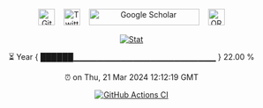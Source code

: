 
<p align="center">
  <a
    href="https://github.com/chunjie-sam-liu"
    style="text-decoration: none;"
    >
    <img
      src="https://img.shields.io/github/followers/chunjie-sam-liu.svg?label=GitHub&style=social" alt="GitHub"
      height="30"
      style="border: none;"
      >
  </a>
  &nbsp;&nbsp;
  <a
    href="https://twitter.com/chunjie_sam_liu"
    style="text-decoration: none;"
    >
    <img
      src="https://img.shields.io/twitter/follow/chunjie_sam_liu?label=Twitter&style=social" alt="Twitter"
      height="30"
      style="border: none;"
      >
  </a>
  &nbsp;&nbsp;
  <a
    href="https://scholar.google.com/citations?user=IBIJfSwAAAAJ&hl=en"
    style="text-decoration: none;"
    >
    <img
      src="https://scholar.google.com/intl/en/scholar/images/1x/scholar_logo_64dp.png"
      alt="Google Scholar"
      width="200"
      height="30"
      style="border: none;"
    >
  </a>
  &nbsp;&nbsp;
  <a
      class="underline"
      href="https://orcid.org/0000-0002-3008-3375"
      target="orcid.widget"
      rel="me noopener noreferrer"
      style="vertical-align: top; text-decoration: none;"
      >
    <img
      src="https://orcid.org/sites/default/files/images/orcid_16x16.png"
      alt="ORCID iD icon"
      height="30"
      style="border: none;"
    />
  </a>
</p>

<p align="center">
  <a href="https://github.com/chunjie-sam-liu">
    <img
      src="https://github-readme-stats.vercel.app/api?username=chunjie-sam-liu&show_icons=true"
      alt="Stat"
      style="border: none;"
    >
  </a>
</p>

<p align="center">
  <span>
    ⏳ Year { ██████▁▁▁▁▁▁▁▁▁▁▁▁▁▁▁▁▁▁▁▁▁▁▁▁ } 22.00 %
  </span>
</p>

<p align="center">
  <span>
    ⏰ on Thu, 21 Mar 2024 12:12:19 GMT
  </span>
</p>

<p align="center">
  <span>
    <a href="https://github.com/chunjie-sam-liu/chunjie-sam-liu/actions/workflows/main.yml/badge.svg">
      <img src="https://github.com/chunjie-sam-liu/chunjie-sam-liu/actions/workflows/main.yml/badge.svg" alt="GitHub Actions CI">
    </a>
</p>


